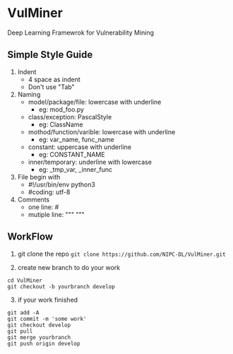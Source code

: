 # VulMiner
Deep Learning Framewrok for Vulnerability Mining

## Simple Style Guide
1. Indent
    * 4 space as indent
    * Don't use "Tab"
2. Naming
    * model/package/file: lowercase with underline
        * eg: mod_foo.py
    * class/exception: PascalStyle
        * eg: ClassName
    * mothod/function/varible: lowercase with underline
        * eg: var_name, func_name
    * constant: uppercase with underline
        * eg: CONSTANT_NAME
    * inner/temporary: underline with lowercase
        * eg: _tmp_var, _inner_func
3. File begin with
    * #!/usr/bin/env python3
    * #coding: utf-8
4. Comments
    * one line: #
    * mutiple line: """ """

## WorkFlow
1. git clone the repo
`git clone https://github.com/NIPC-DL/VulMiner.git`

2. create new branch to do your work
```
cd VulMiner
git checkout -b yourbranch develop
```
3. if your work finished
```
git add -A
git commit -m 'some work'
git checkout develop
git pull
git merge yourbranch
git push origin develop
```
